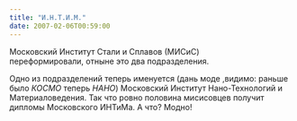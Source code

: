 ```yaml
---
title: "И.Н.Т.И.М."
date: 2007-02-06T00:59:00
---
```


<P>Московский Институт Стали и Сплавов (МИСиС) переформировали, отныне это два подразделения.

Одно из подразделений теперь именуется (дань моде ,видимо: раньше было <EM>КОСМО</EM> теперь <EM>НАНО</EM>) Московский Институт Нано-Технологий и Материаловедения. Так что ровно половина мисисовцев получит дипломы Московского ИНТиМа. А что? Модно!</P>
